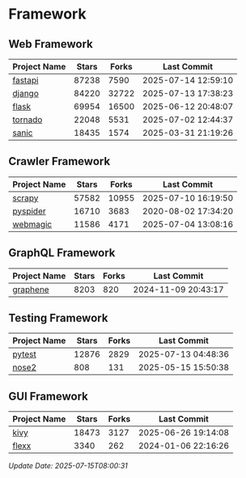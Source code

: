 # Framework

## Web Framework
| Project Name | Stars | Forks | Last Commit |
| ------------ | ----- | ----- | ----------- |
| [fastapi](https://github.com/fastapi/fastapi) | 87238 | 7590 | 2025-07-14 12:59:10 |
| [django](https://github.com/django/django) | 84220 | 32722 | 2025-07-13 17:38:23 |
| [flask](https://github.com/pallets/flask) | 69954 | 16500 | 2025-06-12 20:48:07 |
| [tornado](https://github.com/tornadoweb/tornado) | 22048 | 5531 | 2025-07-02 12:44:37 |
| [sanic](https://github.com/sanic-org/sanic) | 18435 | 1574 | 2025-03-31 21:19:26 |

## Crawler Framework
| Project Name | Stars | Forks | Last Commit |
| ------------ | ----- | ----- | ----------- |
| [scrapy](https://github.com/scrapy/scrapy) | 57582 | 10955 | 2025-07-10 16:19:50 |
| [pyspider](https://github.com/binux/pyspider) | 16710 | 3683 | 2020-08-02 17:34:20 |
| [webmagic](https://github.com/code4craft/webmagic) | 11586 | 4171 | 2025-07-04 13:08:16 |

## GraphQL Framework
| Project Name | Stars | Forks | Last Commit |
| ------------ | ----- | ----- | ----------- |
| [graphene](https://github.com/graphql-python/graphene) | 8203 | 820 | 2024-11-09 20:43:17 |

## Testing Framework
| Project Name | Stars | Forks | Last Commit |
| ------------ | ----- | ----- | ----------- |
| [pytest](https://github.com/pytest-dev/pytest) | 12876 | 2829 | 2025-07-13 04:48:36 |
| [nose2](https://github.com/nose-devs/nose2) | 808 | 131 | 2025-05-15 15:50:38 |

## GUI Framework
| Project Name | Stars | Forks | Last Commit |
| ------------ | ----- | ----- | ----------- |
| [kivy](https://github.com/kivy/kivy) | 18473 | 3127 | 2025-06-26 19:14:08 |
| [flexx](https://github.com/flexxui/flexx) | 3340 | 262 | 2024-01-06 22:16:26 |

*Update Date: 2025-07-15T08:00:31*